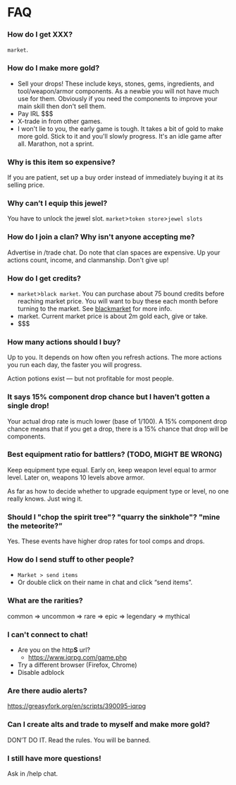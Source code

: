 # FAQ

### How do I get XXX?

`market`.

### How do I make more gold?

- Sell your drops! These include keys, stones, gems, ingredients, and tool/weapon/armor components. As a newbie you will not have much use for them. Obviously if you need the components to improve your main skill then don't sell them.
- Pay IRL $$$
- X-trade in from other games.
- I won't lie to you, the early game is tough. It takes a bit of gold to make more gold. Stick to it and you'll slowly progress. It's an idle game after all. Marathon, not a sprint.

### Why is this item so expensive?

If you are patient, set up a buy order instead of immediately buying it at its selling price.

### Why can’t I equip this jewel?

You have to unlock the jewel slot. `market`>`token store`>`jewel slots`

### How do I join a clan? Why isn't anyone accepting me?

Advertise in /trade chat. Do note that clan spaces are expensive. Up your actions count, income, and clanmanship. Don't give up!

### How do I get credits?

- `market`>`black market`. You can purchase about 75 bound credits before reaching market price. You will want to buy these each month before turning to the market. See [blackmarket](market/blackmarket.md) for more info.
- market. Current market price is about 2m gold each, give or take.
- \$$$

### How many actions should I buy?

Up to you. It depends on how often you refresh actions. The more actions you run each day, the faster you will progress.

Action potions exist — but not profitable for most people.

### It says 15% component drop chance but I haven’t gotten a single drop!

Your actual drop rate is much lower (base of 1/100). A 15% component drop chance means that if you get a drop, there is a 15% chance that drop will be components.

### Best equipment ratio for battlers? (TODO, MIGHT BE WRONG)

Keep equipment type equal. Early on, keep weapon level equal to armor level. Later on, weapons 10 levels above armor.

As far as how to decide whether to upgrade equipment type or level, no one really knows. Just wing it.

### Should I "chop the spirit tree"? "quarry the sinkhole"? "mine the meteorite?”

Yes. These events have higher drop rates for tool comps and drops.

### How do I send stuff to other people?

- `Market > send items`
- Or double click on their name in chat and click “send items”.

### What are the rarities?

common ⇒ uncommon ⇒ rare ⇒ epic ⇒ legendary ⇒ mythical

### I can't connect to chat!

- Are you on the http**S** url?
    - <https://www.iqrpg.com/game.php>
- Try a different browser (Firefox, Chrome)
- Disable adblock

### Are there audio alerts?

<https://greasyfork.org/en/scripts/390095-iqrpg>

### Can I create alts and trade to myself and make more gold?

DON’T DO IT. Read the rules. You will be banned.

### I still have more questions!

Ask in /help chat.

